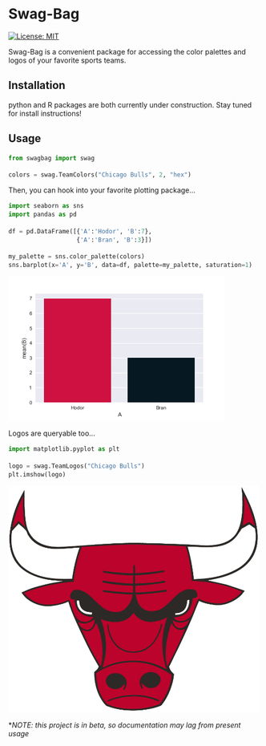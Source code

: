 # Swag-Bag

[![License: MIT](https://img.shields.io/badge/License-MIT-yellow.svg)](https://opensource.org/licenses/MIT)

Swag-Bag is a convenient package for accessing the color palettes and logos of your favorite sports teams.

## Installation

python and R packages are both currently under construction.  Stay tuned for install instructions!

## Usage

``` python
from swagbag import swag

colors = swag.TeamColors("Chicago Bulls", 2, "hex")
```

Then, you can hook into your favorite plotting package...

``` python
import seaborn as sns
import pandas as pd

df = pd.DataFrame([{'A':'Hodor', 'B':7},
                   {'A':'Bran', 'B':3}])

my_palette = sns.color_palette(colors)
sns.barplot(x='A', y='B', data=df, palette=my_palette, saturation=1)
```
![bulls plot](https://github.com/slizb/swag-bag/blob/master/python/examples/bulls.png "bulls plot")

Logos are queryable too...

``` python
import matplotlib.pyplot as plt

logo = swag.TeamLogos("Chicago Bulls")
plt.imshow(logo)
```
<img src="https://github.com/slizb/swag-bag/blob/master/python/examples/bulls_logo.png" width="500">

*_NOTE: this project is in beta, so documentation may lag from present usage_
